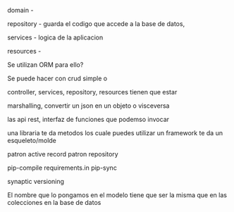 domain -

repository - guarda el codigo que accede a la base de datos, 

services - logica de la aplicacion

resources - 


Se utilizan ORM para ello?

Se puede hacer con crud simple o 

controller, services, repository, resources tienen que estar


marshalling, convertir un json en un objeto  o visceversa

las api rest, interfaz de funciones que podemso invocar

una libraria te da metodos los cuale puedes utilizar
un framework te da un esqueleto/molde

patron active record
patron repository

pip-compile requirements.in
pip-sync

synaptic versioning

El nombre que lo pongamos en el modelo tiene que ser la misma que en las colecciones en la base de datos